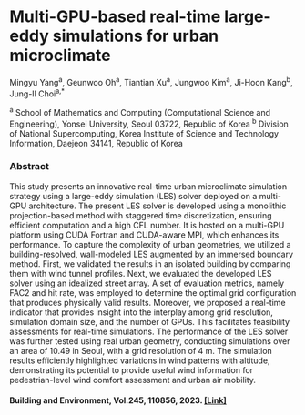 # Multi-GPU-based real-time large-eddy simulations for urban microclimate

<!-- author: Mingyu Yang, Geunwoo Oh, Tiantian Xu, Jungwoo Kim, Ji-Hoon Kang, Jung-Il Choi-->

Mingyu Yang<sup>a</sup>, Geunwoo Oh<sup>a</sup>, Tiantian Xu<sup>a</sup>, Jungwoo Kim<sup>a</sup>, Ji-Hoon Kang<sup>b</sup>, Jung-Il Choi<sup>a,*</sup>

<sup>a</sup> School of Mathematics and Computing (Computational Science and Engineering), Yonsei University, Seoul 03722, Republic of Korea
<sup>b</sup> Division of National Supercomputing, Korea Institute of Science and Technology Information, Daejeon 34141, Republic of Korea

### Abstract
This study presents an innovative real-time urban microclimate simulation strategy using a large-eddy simulation (LES) solver deployed on a multi-GPU architecture. The present LES solver is developed using a monolithic projection-based method with staggered time discretization, ensuring efficient computation and a high CFL number. It is hosted on a multi-GPU platform using CUDA Fortran and CUDA-aware MPI, which enhances its performance. To capture the complexity of urban geometries, we utilized a building-resolved, wall-modeled LES augmented by an immersed boundary method. First, we validated the results in an isolated building by comparing them with wind tunnel profiles. Next, we evaluated the developed LES solver using an idealized street array. A set of evaluation metrics, namely FAC2 and hit rate, was employed to determine the optimal grid configuration that produces physically valid results. Moreover, we proposed a real-time indicator that provides insight into the interplay among grid resolution, simulation domain size, and the number of GPUs. This facilitates feasibility assessments for real-time simulations. The performance of the LES solver was further tested using real urban geometry, conducting simulations over an area of 10.49 in Seoul, with a grid resolution of 4 m. The simulation results efficiently highlighted variations in wind patterns with altitude, demonstrating its potential to provide useful wind information for pedestrian-level wind comfort assessment and urban air mobility.

#### Building and Environment, Vol.245, 110856, 2023. [[Link]](https://doi.org/10.1016/j.buildenv.2023.110856)

